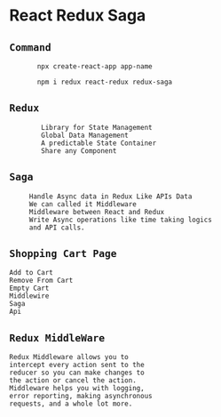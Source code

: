 # React Redux Saga

## `Command`
          
           npx create-react-app app-name
           
           npm i redux react-redux redux-saga

## `Redux` 
            Library for State Management 
            Global Data Management 
            A predictable State Container 
            Share any Component 
         

## `Saga`

         Handle Async data in Redux Like APIs Data 
         We can called it Middleware 
         Middleware between React and Redux 
         Write Async operations like time taking logics 
         and API calls.

## `Shopping Cart Page`
    
    Add to Cart 
    Remove From Cart
    Empty Cart
    Middlewire
    Saga
    Api
    
## `Redux MiddleWare`

    Redux Middleware allows you to 
    intercept every action sent to the 
    reducer so you can make changes to 
    the action or cancel the action.
    Middleware helps you with logging, 
    error reporting, making asynchronous 
    requests, and a whole lot more.
